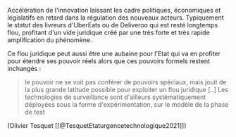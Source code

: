 Accélération de l'innovation laissant les cadre politiques, économiques et législatifs en retard dans la régulation des nouveaux acteurs. Typiquement le statut des livreurs d'UberEats ou de Deliveroo qui est resté longtemps flou, profitant d'un vide juridique créé par une très forte et très rapide amplification du phénomène. 

Ce flou juridique peut aussi être une aubaine pour l'Etat qui va en profiter pour étendre ses pouvoir réels alors que ces pouvoirs formels restent inchangés : 

> le pouvoir ne se voit pas conférer de pouvoirs spéciaux, mais jouit de la plus grande latitude possible pour exploiter un flou juridique \[..\] Les technologies de surveillance sont d'ailleurs systématiquement déployées sous la forme d'expérimentation, sur le modèle de la phase de test

(Olivier Tesquet [[@TesquetEtaturgencetechnologique2021]])

